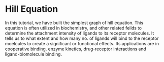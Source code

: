 # Hill Equation
In this tutorial, we have built the simplest graph of hill equation. This equation is often utilized in biochemistry, and other related feilds to determine the attachment intensity of ligands to its receptor molecules. It tells us to what extent and how many no. of ligands will bind to the receptor moelcules to create a significant or functional effects. Its applications are in cooperative binding, enzyme kinetics, drug-receptor interactions and ligand-biomolecule binding.
